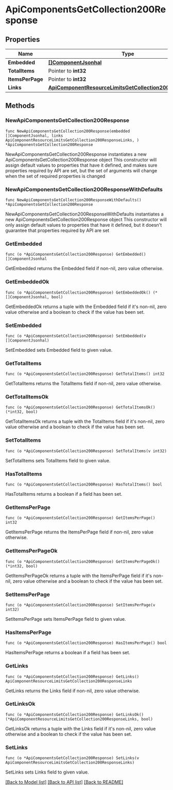 # ApiComponentsGetCollection200Response

## Properties

Name | Type | Description | Notes
------------ | ------------- | ------------- | -------------
**Embedded** | [**[]ComponentJsonhal**](ComponentJsonhal.md) |  | 
**TotalItems** | Pointer to **int32** |  | [optional] 
**ItemsPerPage** | Pointer to **int32** |  | [optional] 
**Links** | [**ApiComponentResourceLimitsGetCollection200ResponseLinks**](ApiComponentResourceLimitsGetCollection200ResponseLinks.md) |  | 

## Methods

### NewApiComponentsGetCollection200Response

`func NewApiComponentsGetCollection200Response(embedded []ComponentJsonhal, links ApiComponentResourceLimitsGetCollection200ResponseLinks, ) *ApiComponentsGetCollection200Response`

NewApiComponentsGetCollection200Response instantiates a new ApiComponentsGetCollection200Response object
This constructor will assign default values to properties that have it defined,
and makes sure properties required by API are set, but the set of arguments
will change when the set of required properties is changed

### NewApiComponentsGetCollection200ResponseWithDefaults

`func NewApiComponentsGetCollection200ResponseWithDefaults() *ApiComponentsGetCollection200Response`

NewApiComponentsGetCollection200ResponseWithDefaults instantiates a new ApiComponentsGetCollection200Response object
This constructor will only assign default values to properties that have it defined,
but it doesn't guarantee that properties required by API are set

### GetEmbedded

`func (o *ApiComponentsGetCollection200Response) GetEmbedded() []ComponentJsonhal`

GetEmbedded returns the Embedded field if non-nil, zero value otherwise.

### GetEmbeddedOk

`func (o *ApiComponentsGetCollection200Response) GetEmbeddedOk() (*[]ComponentJsonhal, bool)`

GetEmbeddedOk returns a tuple with the Embedded field if it's non-nil, zero value otherwise
and a boolean to check if the value has been set.

### SetEmbedded

`func (o *ApiComponentsGetCollection200Response) SetEmbedded(v []ComponentJsonhal)`

SetEmbedded sets Embedded field to given value.


### GetTotalItems

`func (o *ApiComponentsGetCollection200Response) GetTotalItems() int32`

GetTotalItems returns the TotalItems field if non-nil, zero value otherwise.

### GetTotalItemsOk

`func (o *ApiComponentsGetCollection200Response) GetTotalItemsOk() (*int32, bool)`

GetTotalItemsOk returns a tuple with the TotalItems field if it's non-nil, zero value otherwise
and a boolean to check if the value has been set.

### SetTotalItems

`func (o *ApiComponentsGetCollection200Response) SetTotalItems(v int32)`

SetTotalItems sets TotalItems field to given value.

### HasTotalItems

`func (o *ApiComponentsGetCollection200Response) HasTotalItems() bool`

HasTotalItems returns a boolean if a field has been set.

### GetItemsPerPage

`func (o *ApiComponentsGetCollection200Response) GetItemsPerPage() int32`

GetItemsPerPage returns the ItemsPerPage field if non-nil, zero value otherwise.

### GetItemsPerPageOk

`func (o *ApiComponentsGetCollection200Response) GetItemsPerPageOk() (*int32, bool)`

GetItemsPerPageOk returns a tuple with the ItemsPerPage field if it's non-nil, zero value otherwise
and a boolean to check if the value has been set.

### SetItemsPerPage

`func (o *ApiComponentsGetCollection200Response) SetItemsPerPage(v int32)`

SetItemsPerPage sets ItemsPerPage field to given value.

### HasItemsPerPage

`func (o *ApiComponentsGetCollection200Response) HasItemsPerPage() bool`

HasItemsPerPage returns a boolean if a field has been set.

### GetLinks

`func (o *ApiComponentsGetCollection200Response) GetLinks() ApiComponentResourceLimitsGetCollection200ResponseLinks`

GetLinks returns the Links field if non-nil, zero value otherwise.

### GetLinksOk

`func (o *ApiComponentsGetCollection200Response) GetLinksOk() (*ApiComponentResourceLimitsGetCollection200ResponseLinks, bool)`

GetLinksOk returns a tuple with the Links field if it's non-nil, zero value otherwise
and a boolean to check if the value has been set.

### SetLinks

`func (o *ApiComponentsGetCollection200Response) SetLinks(v ApiComponentResourceLimitsGetCollection200ResponseLinks)`

SetLinks sets Links field to given value.



[[Back to Model list]](../README.md#documentation-for-models) [[Back to API list]](../README.md#documentation-for-api-endpoints) [[Back to README]](../README.md)


